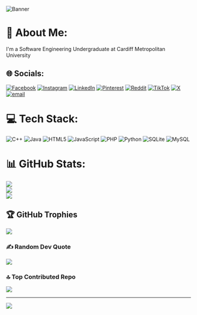![Banner](https://res.cloudinary.com/superfolio/image/upload/v1620689979/68747470733a2f2f692e70696e696d672e636f6d2f6f726967696e616c732f63362f33332f63322f63363333633230656465383266306530636564376435373064626533613166332e676966_yjuh2s.gif)

# 💫 About Me:
I'm a Software Engineering Undergraduate at Cardiff Metropolitan University


## 🌐 Socials:
[![Facebook](https://img.shields.io/badge/Facebook-%231877F2.svg?logo=Facebook&logoColor=white)](https://facebook.com/https://www.facebook.com/sadeeshaloka.weerasekara.9?mibextid=ZbWKwL) [![Instagram](https://img.shields.io/badge/Instagram-%23E4405F.svg?logo=Instagram&logoColor=white)](https://instagram.com/https://www.instagram.com/.sxdeesh./profilecard/?igsh=MTVrYWtxZ2xvZTI3ZA==) [![LinkedIn](https://img.shields.io/badge/LinkedIn-%230077B5.svg?logo=linkedin&logoColor=white)](https://linkedin.com/in/www.linkedin.com/in/sadeesh-weerasekara-691a5633a) [![Pinterest](https://img.shields.io/badge/Pinterest-%23E60023.svg?logo=Pinterest&logoColor=white)](https://pinterest.com/Sadeesh) [![Reddit](https://img.shields.io/badge/Reddit-%23FF4500.svg?logo=Reddit&logoColor=white)](https://reddit.com/user/_sxdeesh_) [![TikTok](https://img.shields.io/badge/TikTok-%23000000.svg?logo=TikTok&logoColor=white)](https://tiktok.com/@_.sxdeesh._) [![X](https://img.shields.io/badge/X-black.svg?logo=X&logoColor=white)](https://x.com/Sadeeshaloka) [![email](https://img.shields.io/badge/Email-D14836?logo=gmail&logoColor=white)](mailto:sadeeshweerasekara@gmail.com) 

# 💻 Tech Stack:
![C++](https://img.shields.io/badge/c++-%2300599C.svg?style=flat&logo=c%2B%2B&logoColor=white) ![Java](https://img.shields.io/badge/java-%23ED8B00.svg?style=flat&logo=openjdk&logoColor=white) ![HTML5](https://img.shields.io/badge/html5-%23E34F26.svg?style=flat&logo=html5&logoColor=white) ![JavaScript](https://img.shields.io/badge/javascript-%23323330.svg?style=flat&logo=javascript&logoColor=%23F7DF1E) ![PHP](https://img.shields.io/badge/php-%23777BB4.svg?style=flat&logo=php&logoColor=white) ![Python](https://img.shields.io/badge/python-3670A0?style=flat&logo=python&logoColor=ffdd54) ![SQLite](https://img.shields.io/badge/sqlite-%2307405e.svg?style=flat&logo=sqlite&logoColor=white) ![MySQL](https://img.shields.io/badge/mysql-4479A1.svg?style=flat&logo=mysql&logoColor=white)
# 📊 GitHub Stats:
![](https://github-readme-stats.vercel.app/api?username=sxdeesh&theme=default&hide_border=true&include_all_commits=false&count_private=false)<br/>
![](https://nirzak-streak-stats.vercel.app/?user=sxdeesh&theme=default&hide_border=true)<br/>
![](https://github-readme-stats.vercel.app/api/top-langs/?username=sxdeesh&theme=default&hide_border=true&include_all_commits=false&count_private=false&layout=compact)

## 🏆 GitHub Trophies
![](https://github-profile-trophy.vercel.app/?username=sxdeesh&theme=dark&no-frame=false&no-bg=false&margin-w=4)

### ✍️ Random Dev Quote
![](https://quotes-github-readme.vercel.app/api?type=vetical&theme=radical)

### 🔝 Top Contributed Repo
![](https://github-contributor-stats.vercel.app/api?username=sxdeesh&limit=5&theme=dark&combine_all_yearly_contributions=true)

---
[![](https://visitcount.itsvg.in/api?id=sxdeesh&icon=0&color=2)](https://visitcount.itsvg.in)

<!-- Proudly created with GPRM ( https://gprm.itsvg.in ) -->
